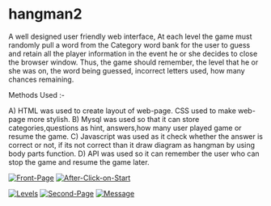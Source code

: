# hangman2
A well designed user friendly web interface, At each level the game must randomly pull a word from the Category word bank for the user to guess and retain all the player information in the event he or she decides to close the browser window. Thus, the game should remember, the level that he or she was on, the word being guessed, incorrect letters used, how many chances remaining.
 
Methods Used :-

 A) HTML was used to create layout of web-page. CSS used to make web-page more stylish.
 B) Mysql was used so that it can store categories,questions as hint, answers,how many user played game or resume the game.
 C) Javascript was used as it check whether the answer is correct or not, if its not correct than it draw diagram as hangman by using body parts function.
  D) API was used so it can remember the user who can stop the game and resume the game later.

<a href="https://ibb.co/Gxk5RvG"><img src="https://i.ibb.co/Gxk5RvG/Front-Page.jpg" alt="Front-Page" border="0"></a>
<a href="https://ibb.co/MN78khK"><img src="https://i.ibb.co/MN78khK/After-Click-on-Start.jpg" alt="After-Click-on-Start" border="0"></a> <br>
 
<a href="https://ibb.co/dGDWY6w"><img src="https://i.ibb.co/dGDWY6w/Levels.jpg" alt="Levels" border="0"></a> 
<a href="https://ibb.co/V2GKh0r"><img src="https://i.ibb.co/V2GKh0r/Second-Page.jpg" alt="Second-Page" border="0"></a>
<a href="https://ibb.co/zVyXNz6"><img src="https://i.ibb.co/zVyXNz6/Message.jpg" alt="Message" border="0"></a> 

